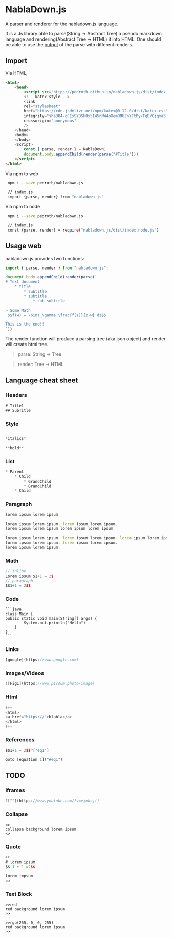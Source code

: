 # NablaDown.js

A parser and renderer for the nabladown.js language.

It is a Js library able to parse(String -> Abstract Tree) a pseudo markdown language and rendering(Abstract Tree -> HTML) it into HTML. One should be able to use the [output](https://en.wikipedia.org/wiki/Abstract_syntax_tree) of the parse with different renders.

## Import

Via HTML,

```html
<html>
	<head>
		<script src="https://pedroth.github.io/nabladown.js/dist/index.js">
		<!-- katex style -->
		<link
		rel="stylesheet"
		href="https://cdn.jsdelivr.net/npm/katex@0.12.0/dist/katex.css"
		integrity="sha384-qCEsSYDSH0x5I45nNW4oXemORUZnYFtPy/FqB/OjqxabTMW5HVaaH9USK4fN3goV"
		crossorigin="anonymous"
		/>
	</head>
	<body>
	</body>
	<script>
		const { parse, render } = NablaDown;
		document.body.appendChild(render(parse("#Title")))
	</script>
</html>
```

Via npm to web

```bash
 npm i --save pedroth/nabladown.js

 // index.js
 import {parse, render} from "nabladown.js"
```

Via npm to node

```bash
 npm i --save pedroth/nabladown.js

 // index.js
 const {parse, render} = require("nabladown.js/dist/index.node.js")
```

## Usage web

nabladown.js provides two functions:

```javascript
import { parse, render } from "nabladown.js";

document.body.appendChild(render(parse(`
# Text document
	* title
		* subtitle
		* subtitle
			* sub subtitle

> Some Math
 $$f(w) = \oint_\gamma \frac{f(z)}{z-w} dz$$

This is the end!!
`))
```

The render function will produce a parsing tree (aka json object) and render will create html tree.

> parse: String -> Tree

> render: Tree -> HTML

## Language cheat sheet

### Headers

```javascript
# Title1
## SubTitle
```

### Style

```javascript

*italics*

**bold**
```

### List

```javascript
* Parent
	* Child
		* GrandChild
		* GrandChild
	* Child
```

### Paragraph

```javascript
lorem ipsum lorem ipsum

lorem ipsum lorem ipsum. lorem ipsum lorem ipsum.
lorem ipsum lorem ipsum lorem ipsum lorem ipsum

lorem ipsum lorem ipsum. lorem ipsum lorem ipsum. lorem ipsum lorem ipsum
lorem ipsum lorem ipsum. lorem ipsum lorem ipsum.
lorem ipsum lorem ipsum.
```

### Math

```javascript
// inline
Lorem ipsum $1+1 = 2$
// paragraph
$$1+1 = 2$$
```

### Code

````
```java
class Main {
public static void main(String[] args) {
		System.out.println("Hello")
	}
}
```
````

### Links

```javascript
[google](https://www.google.com)
```

### Images/Videos

```javascript
![Fig1](https://www.picsum.photo/image)
```

### Html

```javascript
+++
<html>
<a href="https://">blabla</a>
</html>
+++
```

### References

```javascript
$$1+1 = 2$$^["eq1"]

Goto [equation 1]("#eq1")
```

## TODO

### Iframes

```javascript
?[""](https://www.youtube.com/?v=ejnksjf)
```

### Collapse

```
<>
collapse background lorem ipsum
<>
```

### Quote

```javascript
>>
# lorem ipsum
$$ 1 + 1 =2$$

lorem impsum
>>
```

### Text Block

```
>>red
red background lorem ipsum
>>
```

```
>>rgb(255, 0, 0, 255)
red background lorem ipsum
>>
```
